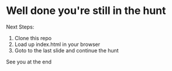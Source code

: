 # Well done you're still in the hunt

Next Steps:

1.  Clone this repo
2.  Load up index.html in your browser
3.  Goto to the last slide and continue the hunt

See you at the end
